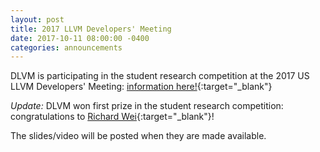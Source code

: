```yaml
---
layout: post
title: 2017 LLVM Developers' Meeting
date: 2017-10-11 08:00:00 -0400
categories: announcements
---
```

DLVM is participating in the student research competition at the 2017 US LLVM Developers' Meeting:
[information here!](http://llvm.org/devmtg/2017-10/#src3){:target="_blank"}

_Update:_ DLVM won first prize in the student research competition:
congratulations to [Richard Wei](http://rxwei.me/about/){:target="_blank"}!

<!-- The slides/video are now available on [Youtube](https://www.youtube.com/watch?v=9fdFbVBUQGs){:target="_blank"}. -->
The slides/video will be posted when they are made available.
